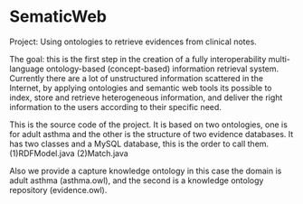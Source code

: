# SematicWeb
Project: Using ontologies to retrieve evidences from clinical notes.

The goal: this is the first step in the creation of a fully interoperability multi-language ontology-based (concept-based) information retrieval system. Currently there are a lot of unstructured information scattered in the Internet, by applying ontologies and semantic web tools its possible to index, store and retrieve heterogeneous information, and deliver the right information to the users according to their specific need. 

This is the source code of the project. It is based on two ontologies, one is for adult asthma and the other is the structure of two evidence databases.
It has two classes and a MySQL database, this is the order to call them.
(1)RDFModel.java
(2)Match.java

Also we provide a capture knowledge ontology in this case the domain is adult asthma (asthma.owl), and the second is a knowledge ontology repository (evidence.owl).
